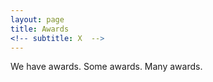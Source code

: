 ```yaml
---
layout: page
title: Awards
<!-- subtitle: X  -->
---
```


We have awards. Some awards. Many awards.

<!-- ## Here goes the title of your award -->
<!-- Here goes the description of your award, with image if you wish-->
<!-- Here goes the recipient or relevant links -->

<!--
Example:
##Award!
Description of my great award ###
Recipient
-->